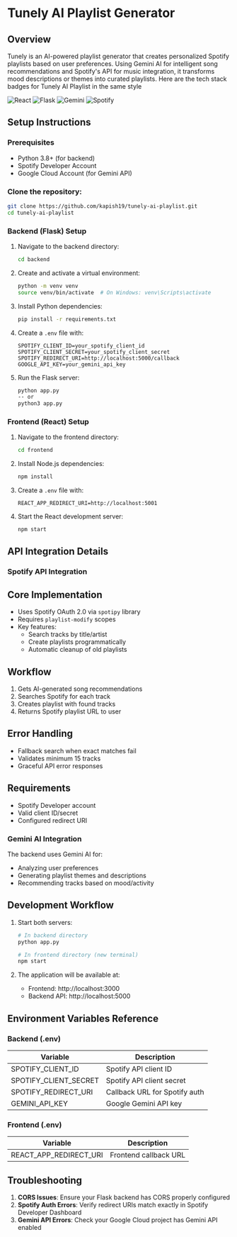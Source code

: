 # Tunely AI Playlist Generator

## Overview
Tunely is an AI-powered playlist generator that creates personalized Spotify playlists based on user preferences. Using Gemini AI for intelligent song recommendations and Spotify's API for music integration, it transforms mood descriptions or themes into curated playlists. 
Here are the tech stack badges for Tunely AI Playlist in the same style

![React](https://img.shields.io/badge/Powered_By-React-blueviolet)
![Flask](https://img.shields.io/badge/Powered_By-Flask-orange)
![Gemini](https://img.shields.io/badge/API-Gemini-blue)
![Spotify](https://img.shields.io/badge/API-Spotify-green)

## Setup Instructions

### Prerequisites

- Python 3.8+ (for backend)
- Spotify Developer Account
- Google Cloud Account (for Gemini API)

### Clone the repository:

``` bash
git clone https://github.com/kapish19/tunely-ai-playlist.git
cd tunely-ai-playlist 
```

### Backend (Flask) Setup

1. Navigate to the backend directory:
   ```bash
   cd backend
   ```

2. Create and activate a virtual environment:
   ```bash
   python -m venv venv
   source venv/bin/activate  # On Windows: venv\Scripts\activate
   ```

3. Install Python dependencies:
   ```bash
   pip install -r requirements.txt
   ```

4. Create a `.env` file with:
   ```
   SPOTIFY_CLIENT_ID=your_spotify_client_id
   SPOTIFY_CLIENT_SECRET=your_spotify_client_secret
   SPOTIFY_REDIRECT_URI=http://localhost:5000/callback
   GOOGLE_API_KEY=your_gemini_api_key
   
   ```

5. Run the Flask server:
   ```bash
   python app.py
   -- or 
   python3 app.py
   ```

### Frontend (React) Setup

1. Navigate to the frontend directory:
   ```bash
   cd frontend
   ```

2. Install Node.js dependencies:
   ```bash
   npm install
   ```

3. Create a `.env` file with:
   ```
   REACT_APP_REDIRECT_URI=http://localhost:5001
   ```

4. Start the React development server:
   ```bash
   npm start
   ```

## API Integration Details

### Spotify API Integration

## Core Implementation
- Uses Spotify OAuth 2.0 via `spotipy` library
- Requires `playlist-modify` scopes
- Key features:
  - Search tracks by title/artist
  - Create playlists programmatically
  - Automatic cleanup of old playlists

## Workflow
1. Gets AI-generated song recommendations
2. Searches Spotify for each track
3. Creates playlist with found tracks
4. Returns Spotify playlist URL to user

## Error Handling
- Fallback search when exact matches fail
- Validates minimum 15 tracks
- Graceful API error responses

## Requirements
- Spotify Developer account
- Valid client ID/secret
- Configured redirect URI

### Gemini AI Integration
The backend uses Gemini AI for:
- Analyzing user preferences
- Generating playlist themes and descriptions
- Recommending tracks based on mood/activity

## Development Workflow

1. Start both servers:
   ```bash
   # In backend directory
   python app.py
   
   # In frontend directory (new terminal)
   npm start
   ```

2. The application will be available at:
   - Frontend: http://localhost:3000
   - Backend API: http://localhost:5000


## Environment Variables Reference

### Backend (.env)
| Variable | Description |
|----------|-------------|
| SPOTIFY_CLIENT_ID | Spotify API client ID |
| SPOTIFY_CLIENT_SECRET | Spotify API client secret |
| SPOTIFY_REDIRECT_URI | Callback URL for Spotify auth |
| GEMINI_API_KEY | Google Gemini API key |

### Frontend (.env)
| Variable | Description |
|----------|-------------|
| REACT_APP_REDIRECT_URI | Frontend callback URL |

## Troubleshooting

1. **CORS Issues**: Ensure your Flask backend has CORS properly configured
2. **Spotify Auth Errors**: Verify redirect URIs match exactly in Spotify Developer Dashboard
3. **Gemini API Errors**: Check your Google Cloud project has Gemini API enabled
